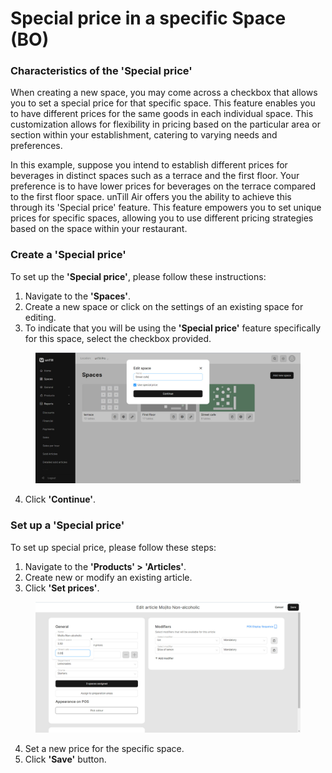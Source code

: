 # Special price in a specific Space (BO)

### Characteristics of the 'Special price'

When creating a new space, you may come across a checkbox that allows you to set a special price for that specific space. This feature enables you to have different prices for the same goods in each individual space. This customization allows for flexibility in pricing based on the particular area or section within your establishment, catering to varying needs and preferences.

In this example, suppose you intend to establish different prices for beverages in distinct spaces such as a terrace and the first floor. Your preference is to have lower prices for beverages on the terrace compared to the first floor space. unTill Air offers you the ability to achieve this through its 'Special price' feature. This feature empowers you to set unique prices for specific spaces, allowing you to use different pricing strategies based on the space within your restaurant.

### Create a 'Special price'

To set up the **'Special price'**, please follow these instructions:

1. Navigate to the **'Spaces'**.
2. Create a new space or click on the settings of an existing space for editing.
3. To indicate that you will be using the **'Special price'** feature specifically for this space, select the checkbox provided.

<figure><img src="../../.gitbook/assets/space (1).jpg" alt=""><figcaption></figcaption></figure>

4. Click **'Continue'**.

### Set up a 'Special price'

To set up special price, please follow these steps:

1. Navigate to the **'Products' > 'Articles'**.
2. Create new or modify an existing article.
3. Click **'Set prices'**.

<figure><img src="../../.gitbook/assets/special-price.jpg" alt=""><figcaption></figcaption></figure>

4. Set a new price for the specific space.
5. Click **'Save'** button.
